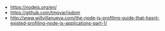 - https://nodejs.org/en/
- https://github.com/tmpvar/jsdom
- http://www.willvillanueva.com/the-node-js-profiling-guide-that-hasnt-existed-profiling-node-js-applications-part-1/

